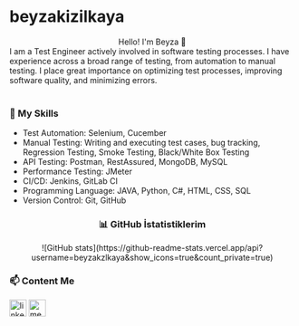 # beyzakizilkaya
<div align="center">
   Hello! I'm Beyza 👋
   <br/>
<div align="left">
     I am a Test Engineer actively involved in software testing processes. I have experience across a broad range of testing, from automation to manual testing. I place great importance on optimizing test processes, improving software quality, and minimizing errors. 
</div>
  <br/>
   
<div align="left">
   <h3>🚀 My Skills</h3>
   <ul>
       <li>Test Automation: Selenium, Cucember</li>
       <li>Manual Testing: Writing and executing test cases, bug tracking, Regression Testing, Smoke Testing, Black/White Box Testing</li>
       <li>API Testing: Postman, RestAssured, MongoDB, MySQL</li>
       <li>Performance Testing: JMeter</li>
       <li>CI/CD: Jenkins, GitLab CI</li>
       <li>Programming Language: JAVA, Python, C#, HTML, CSS, SQL</li>
       <li>Version Control: Git, GitHub</li>
   </ul>  
</div>

 <h3>📊 GitHub İstatistiklerim</h3>
  ![GitHub stats](https://github-readme-stats.vercel.app/api?username=beyzakzlkaya&show_icons=true&count_private=true)
  
 <div align="Left">
    <h3>📫 Content Me</h3> 
        <a href="https://www.linkedin.com/in/beyzakzlkya/" target="_blank"><img align="center" src="https://cdn-icons-png.flaticon.com/512/174/174857.png" alt="linkedin-profile" height="30" width="30"/></a>
  <a href="https://medium.com/@beyzakizilkaya" target="blank"><img align="center" src="https://www.webmasto.com/wp-content/uploads/2017/08/Medium-App-Icon-2017.png" alt="medium-profile" height="30" width="30" /></a>
 </div>


  


</div>
